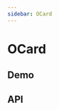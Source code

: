 ```yaml
---
sidebar: OCard
---
```


# OCard

## Demo

<!-- @usage cardUsage -->
<!-- @case CardSlot -->

## API

<!-- @api OCard -->
